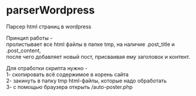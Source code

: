 # parserWordpress
Парсер html страниц в wordpress

Принцип работы - 
</br>пролистывает все html файлы в папке tmp, на наличие .post_title и .post_content,
</br>после чего добавляет новый пост, присваивая ему заголовок и контент.

Для отработки скрипта нужно - 
</br>1- скопировать всё содержимое в корень сайта
</br>2- закинуть в папку tmp html-файлы, которые надо обработать
</br>3- с помощью браузера открыть /auto-poster.php
